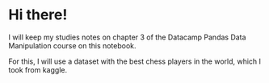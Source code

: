 # Hi there!
I will keep my studies notes on chapter 3 of the Datacamp Pandas Data Manipulation course on this notebook.

For this, I will use a dataset with the best chess players in the world, which I took from kaggle.
